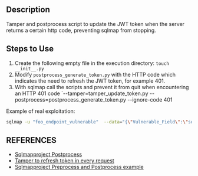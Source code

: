 ## Description 

Tamper and postprocess script to update the JWT token when the server returns a certain http code, preventing sqlmap from stopping.

## Steps to Use

1. Create the following empty file in the execution directory:  `touch __init__.py`
2. Modify `postprocess_generate_token.py` with the HTTP code which indicates the need to refresh the JWT token, for example 401.
3. With sqlmap call the scripts and prevent it from quit when encountering an HTTP 401 code `--tamper=tamper_update_token.py --postprocess=postprocess_generate_token.py --ignore-code 401

Example of real exploitation:

```bash
sqlmap -u "foo_endpoint_vulnerable"  --data="{\"Vulnerable_Field\":\"sqli*\"}" --proxy="http://127.0.0.1:8080" --headers="Authorization: Bearer foo_token_eyJh...bY=" --tamper=tamper_update_token.py --postprocess=postprocess_generate_token.py --ignore-code 401
```


## REFERENCES

- [Sqlmapproject Postprocess](https://github.com/sqlmapproject/sqlmap/wiki/Usage#postprocess-response)
- [Tamper to refresh token in every request](https://blog.telspace.co.za/2020/05/bypassing-refresh-tokens-with-sqlmaps_20.html)
- [Sqlmapproject Preprocess and Postprocess example](https://github.com/sqlmapproject/sqlmap/issues/5221)
